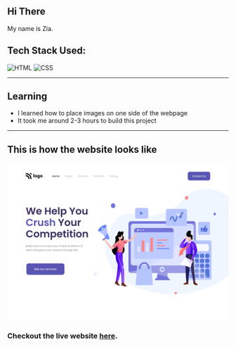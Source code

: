 ## Hi There 
My name is Zia.

## Tech Stack Used:

![HTML](https://img.shields.io/badge/html-3670A0?style=for-the-badge&logo=html5&logoColor=white)
![CSS](https://img.shields.io/badge/CSS-%234ea94b.svg?style=for-the-badge&logo=css3&logoColor=white)

---

## Learning

-   I learned how to place images on one side of the webpage
- It took me around 2-3 hours to build this project
---

## This is how the website looks like

![Desktop](4.png)

### Checkout the live website [here](https://consultancy-website-zia.netlify.app/).